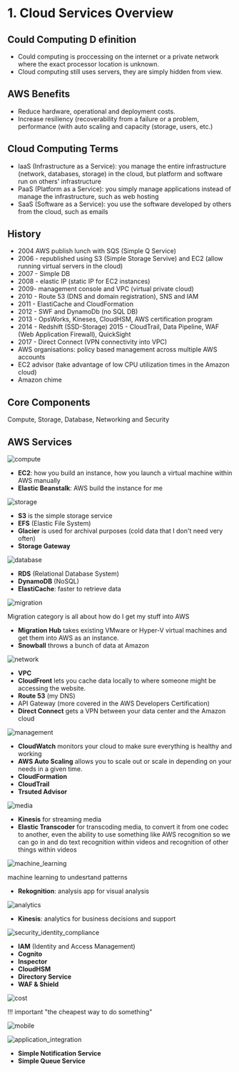 # 1. Cloud Services Overview

## Could Computing D efinition

* Could computing is proccessing on the internet or a private network where the exact processor location is unknown.
* Cloud computing still uses servers, they are simply hidden from view.

## AWS Benefits

* Reduce hardware, operational and deployment costs.
* Increase resiliency (recoverability from a failure or a problem, performance (with auto scaling and capacity (storage, users, etc.)

## Cloud Computing Terms

* IaaS (Infrastructure as a Service): you manage the entire infrastructure (network, databases, storage) in the cloud, but platform and software run on others' infrastructure
* PaaS (Platform as a Service): you simply manage applications instead of manage the infrastructure, such as web hosting
* SaaS (Software as a Service): you use the software developed by others from the cloud, such as emails 

## History

* 2004 AWS publish lunch with SQS (Simple Q Service)
* 2006 - republished using  S3 (Simple Storage Servive) and EC2 (allow running virtual servers in the cloud)
* 2007 - Simple DB
* 2008 - elastic IP (static IP for EC2 instances)
* 2009-  management console and VPC (virtual private cloud)
* 2010 - Route 53 (DNS and domain registration), SNS and IAM
* 2011 - ElastiCache and CloudFormation
* 2012 - SWF and DynamoDb (no SQL DB)
* 2013 - OpsWorks, Kineses, CloudHSM, AWS certification program 
* 2014 - Redshift (SSD-Storage)
2015 - CloudTrail, Data Pipeline, WAF (Web Application Firewall), QuickSight
* 2017 - Direct Connect (VPN connectivity into VPC)
* AWS organisations: policy based management across multiple AWS accounts
* EC2 advisor (take advantage of low CPU utilization times in the Amazon cloud)
* Amazon chime

## Core Components

Compute, Storage, Database, Networking and Security

## AWS Services

![compute](img/compute.PNG)

* **EC2**: how you build an instance, how you launch a virtual machine within AWS manually
* **Elastic Beanstalk**: AWS build the instance for me

![storage](img/storage.PNG)

* **S3** is the simple storage service
* **EFS** (Elastic File System)
* **Glacier** is used for archival purposes (cold data that I don't need very often)
* **Storage Gateway**

![database](img/database.PNG)

* **RDS** (Relational Database System)
* **DynamoDB** (NoSQL)
* **ElastiCache**: faster to retrieve data

![migration](img/migration.PNG)

Migration category is all about how do I get my stuff into AWS

* **Migration Hub** takes existing VMware or Hyper-V virtual machines and get them into AWS as an instance. 
* **Snowball** throws a bunch of data at Amazon

![network](img/network.PNG)

* **VPC**
* **CloudFront** lets you cache data locally to where someone might be accessing the website.
* **Route 53** (my DNS)
* API Gateway (more covered in the AWS Developers Certification)
* **Direct Connect** gets a VPN between your data center and the Amazon cloud

![management](img/management.PNG)

* **CloudWatch** monitors your cloud to make sure everything is healthy and working
* **AWS Auto Scaling** allows you to scale out or scale in depending on your needs in a given time.
* **CloudFormation** 
* **CloudTrail**
* **Trsuted Advisor**

![media](img/media.PNG)

* **Kinesis** for streaming media
* **Elastic Transcoder** for transcoding media, to convert it from one codec to another, even the ability to use something like AWS recognition so we can go in and do text recognition within videos and recognition of other things within videos

![machine_learning](img/machine_learning.PNG)

machine learning to undesrtand patterns

* **Rekognition**: analysis app for visual analysis

![analytics](img/analytics.PNG)

* **Kinesis**: analytics for business decisions and support

![security_identity_compliance](img/security_identity_compliance.PNG)

* **IAM**  (Identity and Access Management)
* **Cognito**
* **Inspector**
* **CloudHSM**
* **Directory Service**
* **WAF & Shield**

![cost](img/cost.PNG)

!!! important "the cheapest way to do something"

 ![mobile](img/mobile.PNG)

 ![application_integration](img/application_integration.PNG)

 * **Simple Notification Service** 
 * **Simple Queue Service** 